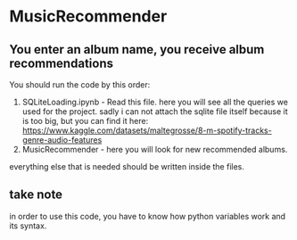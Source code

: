 # MusicRecommender
## You enter an album name, you receive album recommendations

You should run the code by this order:
  1. SQLiteLoading.ipynb - Read this file. here you will see all the queries we used for the project. sadly i can not attach the sqlite file itself because it is too          big, but you can find it here: https://www.kaggle.com/datasets/maltegrosse/8-m-spotify-tracks-genre-audio-features
  2. MusicRecommender - here you will look for new recommended albums.

everything else that is needed should be written inside the files.

## take note
in order to use this code, you have to know how python variables work and its syntax.

